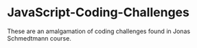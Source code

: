 # JavaScript-Coding-Challenges
These are an amalgamation of coding challenges found in Jonas Schmedtmann course.
